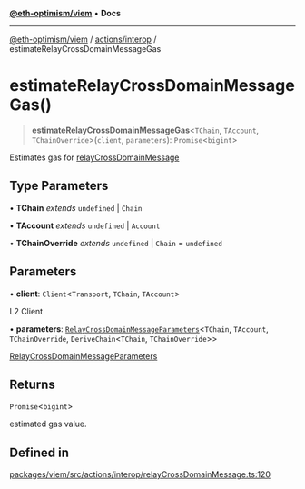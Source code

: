 [**@eth-optimism/viem**](../../../README.md) • **Docs**

***

[@eth-optimism/viem](../../../README.md) / [actions/interop](../README.md) / estimateRelayCrossDomainMessageGas

# estimateRelayCrossDomainMessageGas()

> **estimateRelayCrossDomainMessageGas**\<`TChain`, `TAccount`, `TChainOverride`\>(`client`, `parameters`): `Promise`\<`bigint`\>

Estimates gas for [relayCrossDomainMessage](relayCrossDomainMessage.md)

## Type Parameters

• **TChain** *extends* `undefined` \| `Chain`

• **TAccount** *extends* `undefined` \| `Account`

• **TChainOverride** *extends* `undefined` \| `Chain` = `undefined`

## Parameters

• **client**: `Client`\<`Transport`, `TChain`, `TAccount`\>

L2 Client

• **parameters**: [`RelayCrossDomainMessageParameters`](../type-aliases/RelayCrossDomainMessageParameters.md)\<`TChain`, `TAccount`, `TChainOverride`, `DeriveChain`\<`TChain`, `TChainOverride`\>\>

[RelayCrossDomainMessageParameters](../type-aliases/RelayCrossDomainMessageParameters.md)

## Returns

`Promise`\<`bigint`\>

estimated gas value.

## Defined in

[packages/viem/src/actions/interop/relayCrossDomainMessage.ts:120](https://github.com/ethereum-optimism/ecosystem/blob/509126ba0cdf7aa275bf036a8830332f4d366781/packages/viem/src/actions/interop/relayCrossDomainMessage.ts#L120)
